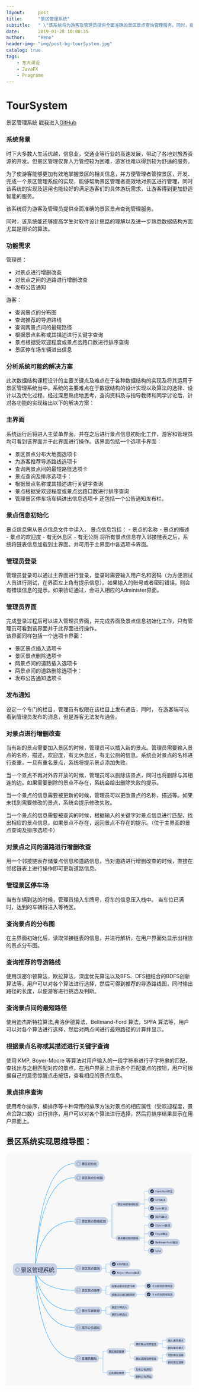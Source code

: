 ```yaml
---
layout:     post
title:      "景区管理系统"
subtitle:   " \"该系统将为游客及管理员提供全面准确的景区景点查询管理服务。同时，提高学生对软件设计思路的理解以及进一步熟悉数据结构方面尤其是图论的算法。\" "
date:       2019-01-28 10:08:35
author:     "Reno"
header-img: "img/post-bg-tourSystem.jpg"
catalog: true
tags:
    - 东大课设
    - JavaFX
    - Programe
---
```


# TourSystem

景区管理系统     戳我进入[GitHub](https://github.com/LSKLee1/TourSystem)

### 系统背景 
时下大多数人生活优越，信息业，交通业等行业的高速发展，带动了各地对旅游资源的开发。但景区管理仅靠人力管控较为困难，游客也难以得到较为舒适的服务。

为了使游客能够更加有效地掌握景区的相关信息，并方便管理者管控景区，开发、完成一个景区管理系统的实现，能够帮助景区管理者高效地对景区进行管理，同时该系统的实现及运用也能较好的满足游客们的具体游玩需求，让游客得到更加舒适智能的服务。

该系统将为游客及管理员提供全面准确的景区景点查询管理服务。

同时，该系统能还够提高学生对软件设计思路的理解以及进一步熟悉数据结构方面尤其是图论的算法。

### 功能需求
管理员：
- 对景点进行增删改查 
- 对景点之间的道路进行增删改查  
- 发布公告通知

游客： 
- 查询景点的分布图  
- 查询推荐的导游路线 
- 查询两景点间的最短路径 
- 根据景点名称或其描述进行关键字查询  
- 景点根据受欢迎程度或景点岔路口数进行排序查询
- 景区停车场车辆进出信息

### 分析系统可能的解决方案 
此次数据结构课程设计的主要关键点及难点在于各种数据结构的实现及将其运用于景区管理系统当中。系统的主要难点在于数据结构的设计实现以及算法的选择、设计以及优化过程。经过深思熟虑地思考，查询资料及与指导教师和同学讨论后，针对各功能的实现给出以下的解决方案：

### 主界面
系统运行后将进入主菜单界面，并在之后进行景点信息初始化工作，游客和管理员均可看到该界面并于此界面进行操作。该界面包括一个选项卡界面：
- 景区景点分布大地图选项卡
- 为游客推荐导游路线选项卡
- 查询两景点间的最短路径选项卡
- 景点查询及排序选项卡：
- 根据景点名称或其描述进行关键字查询 
- 景点根据受欢迎程度或景点岔路口数进行排序查询
- 管理景区停车场车辆进出信息选项卡
  还包括一个公告通知发布栏。

### 景点信息初始化
景点信息需从景点信息文件中读入，
景点信息包括：
    - 景点的名称
    - 景点的描述 
    - 景点的欢迎度
    - 有无休息区
    - 有无公厕
将所有景点信息存入邻接链表之后，系统将链表信息加载到主界面。并可用于主界面中各选项卡界面。

### 管理员登录 
管理员登录可以通过主界面进行登录，登录时需要输入用户名和密码（为方便测试人员进行测试，在界面左上角有提示信息）。如果输入的账号或者密码错误，则会有错误信息的提示。如果验证通过，会进入相应的Administer界面。

### 管理员界面
完成登录过程后可以进入管理员界面，并完成界面及景点信息初始化工作，只有管理员可看到该界面并于此界面进行操作。  
该界面同样包括一个选项卡界面：
- 景区景点插入选项卡
- 景区景点删除选项卡
- 两景点间的道路插入选项卡
- 两景点间的道路删除选项卡：
- 发布公告通知选项卡

### 发布通知 
设定一个专门的栏目，管理员有权限在该栏目上发布通告，同时， 在游客端可以看到管理员发布的消息，但是游客无法发布通告。

### 对景点进行增删改查 
当有新的景点需要加入景区的时候，管理员可以插入新的景点。管理员需要输入景点的名称，描述，欢迎度，有无休息区，有无公厕的信息。系统会对景点的名称进行查重，一旦有重名景点，系统将提示景点添加失败。

当一个景点不再对外界开放的时候，管理员可以删除该景点，同时也将删除与其相连的边。如果需要删除的景点不存在，系统会给出删除失败的提示。

当一个景点的信息需要被更新的时候，管理员可以更改景点的名称，描述等。如果未找到需要修改的景点，系统会提示修改失败。

当一个景点的信息需要被查询的时候，根据输入的关键字对景点信息进行匹配，找出相应的景点信息，如果景点不存在，返回景点不存在的提示。（位于主界面的景点查询及排序选项卡）

### 对景点之间的道路进行增删改查 
用一个邻接链表存储景点信息和道路信息，当对道路进行增删改查的时候，直接在邻接链表上进行操作即可更新道路信息。

### 管理景区停车场 
当有车辆到达的时候，管理员输入车牌号，将车的信息压入栈中。 当车位已满时，达到的车辆将进入等待区。

### 查询景点的分布图 
在主界面初始化后，读取邻接链表的信息，并进行解析，在用户界面处显示出相应的景点分布图。 

### 查询推荐的导游路线 
使用汉密尔顿算法，欧拉算法，深度优先算法以及BFS、DFS相结合的BDFS创新算法等，用户可以对各个算法进行选择，然后可得到推荐的导游路线图，同时输出路径的长度，以便游客进行挑选及判断。

### 查询景点间的最短路径 
使用迪杰斯特拉算法,弗洛伊德算法，Bellmand-Ford 算法，SPFA 算法等，用户可以对各个算法进行选择，然后对两点间进行最短路径的计算并显示。 

### 根据景点名称或其描述进行关键字查询 
使用 KMP, Boyer-Moore 等算法对用户输入的一段字符串进行子字符串的匹配，查找出与之相匹配对应的景点，在用户界面上显示各个匹配景点的按钮，用户可根据自己的意愿惊醒点击按钮，查看相应的景点信息。 

### 景点排序查询 
使用希尔排序，桶排序等十种常用的排序方法对景点的相应属性（受欢迎程度，景点岔路口数）进行排序，用户可以对各个算法进行选择，然后将排序结果显示在用户界面上。

## 景区系统实现思维导图：
![](https://github.com/LSKLee1/TourSystem/blob/master/%E6%99%AF%E5%8C%BA%E7%B3%BB%E7%BB%9F%E5%AE%9E%E7%8E%B0%E6%80%9D%E7%BB%B4%E5%AF%BC%E5%9B%BE.jpg?raw=true "景区系统实现思维导图")